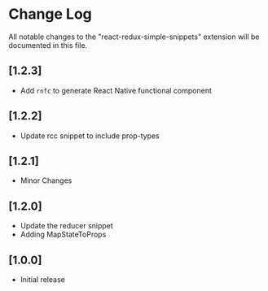# Change Log

All notable changes to the "react-redux-simple-snippets" extension will be documented in this file.

## [1.2.3]

- Add `rnfc` to generate React Native functional component

## [1.2.2]

- Update rcc snippet to include prop-types

## [1.2.1]

- Minor Changes

## [1.2.0]

- Update the reducer snippet
- Adding MapStateToProps

## [1.0.0]

- Initial release
